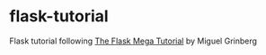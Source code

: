 # flask-tutorial

Flask tutorial following [The Flask Mega Tutorial](https://blog.miguelgrinberg.com/post/the-flask-mega-tutorial-part-i-hello-world) by Miguel Grinberg